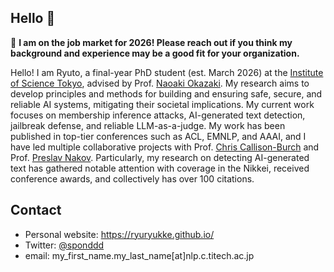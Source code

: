 ## Hello 👋
📢 **I am on the job market for 2026! Please reach out if you think my background and experience may be a good fit for your organization.**


Hello! I am Ryuto, a final-year PhD student (est. March 2026) at the [Institute of Science Tokyo](https://www.isct.ac.jp/en), advised by Prof. [Naoaki Okazaki](https://www.chokkan.org/index.en.html). 
My research aims to develop principles and methods for building and ensuring safe, secure, and reliable AI systems, mitigating their societal implications. 
My current work focuses on membership inference attacks, AI-generated text detection, jailbreak defense, and reliable LLM-as-a-judge. My work has been published in top-tier conferences such as ACL, EMNLP, and AAAI, and I have led multiple collaborative projects with Prof. [Chris Callison-Burch](https://www.cis.upenn.edu/~ccb/) and Prof. [Preslav Nakov](https://mbzuai.ac.ae/study/faculty/preslav-nakov/). Particularly, my research on detecting AI-generated text has gathered notable attention with coverage in the Nikkei, received conference awards, and collectively has over 100 citations.


## Contact
- Personal website: https://ryuryukke.github.io/
- Twitter: [@sponddd](https://x.com/sponddd)
- email: my_first_name.my_last_name[at]nlp.c.titech.ac.jp
